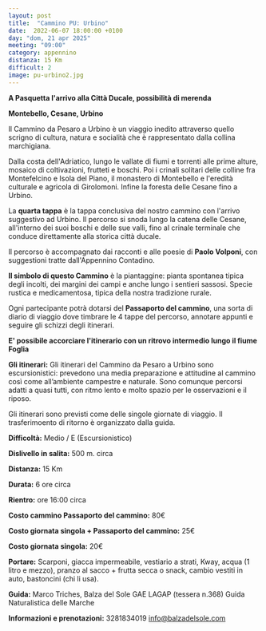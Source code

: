 ```yaml
---
layout: post
title:  "Cammino PU: Urbino"
date:  2022-06-07 18:00:00 +0100
day: "dom, 21 apr 2025"
meeting: "09:00"
category: appennino 
distanza: 15 Km
difficult: 2
image: pu-urbino2.jpg
---
```


**A Pasquetta l'arrivo alla Città Ducale, possibilità di merenda**

**Montebello, Cesane, Urbino**

Il Cammino da Pesaro a Urbino è un viaggio inedito attraverso quello scrigno di cultura, natura e socialità che è rappresentato dalla collina marchigiana. 

Dalla costa dell'Adriatico, lungo le vallate di fiumi e torrenti alle prime alture, mosaico di coltivazioni, frutteti e boschi. Poi i crinali solitari delle colline fra Montefelcino e Isola del Piano, il monastero di Montebello e l'eredità culturale e agricola di Girolomoni. Infine la foresta delle Cesane fino a Urbino.


La **quarta tappa** è la tappa conclusiva del nostro cammino con l'arrivo suggestivo ad Urbino. Il percorso si snoda lungo la catena delle Cesane, all'interno dei suoi boschi e delle sue valli, fino al crinale terminale che conduce direttamente alla storica città ducale.

Il percorso è accompagnato dai racconti e alle poesie di **Paolo Volponi**, con suggestioni tratte dall'Appennino Contadino.


**Il simbolo di questo Cammino** è la piantaggine: pianta spontanea tipica degli incolti, dei margini dei campi e anche lungo i sentieri sassosi. Specie rustica e medicamentosa, tipica della nostra tradizione rurale.

Ogni partecipante potrà dotarsi del **Passaporto del cammino**, una sorta di diario di viaggio dove timbrare le 4 tappe del percorso, annotare appunti e seguire gli schizzi degli itinerari.


**E' possibile accorciare l'itinerario con un ritrovo intermedio lungo il fiume Foglia**


**Gli itinerari:** Gli itinerari del Cammino da Pesaro a Urbino sono escursionistici: prevedono una media preparazione e attitudine al cammino così come all’ambiente campestre e naturale. Sono comunque percorsi adatti a quasi tutti, con ritmo lento e molto spazio per le osservazioni e il riposo.

Gli itinerari sono previsti come delle singole giornate di viaggio. Il trasferimoento di ritorno è organizzato dalla guida.


**Difficoltà:** Medio / E (Escursionistico)

**Dislivello in salita:** 500 m. circa

**Distanza:** 15 Km

**Durata:** 6 ore circa

**Rientro:** ore 16:00 circa 

**Costo cammino Passaporto del cammino:** 80€

**Costo giornata singola + Passaporto del cammino:** 25€

**Costo giornata singola:** 20€

**Portare:** Scarponi, giacca impermeabile, vestiario a strati, Kway, acqua (1 litro e mezzo), pranzo al sacco + frutta secca o snack, cambio vestiti in auto, bastoncini (chi li usa). 

**Guida:** Marco Triches, Balza del Sole GAE LAGAP (tessera n.368) Guida Naturalistica delle Marche

**Informazioni e prenotazioni:** 3281834019 info@balzadelsole.com
